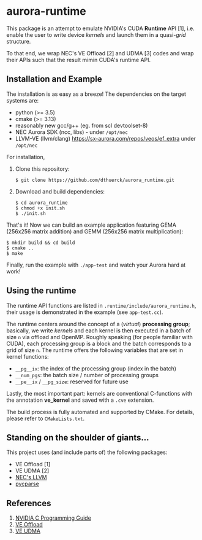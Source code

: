 # aurora-runtime

This package is an attempt to emulate NVIDIA's CUDA **Runtime** API [1], i.e.
enable the user to write device _kernels_  and launch them in a quasi-_grid_
structure.

To that end, we wrap NEC's VE Offload [2] and UDMA [3] codes and wrap their
APIs such that the result mimin CUDA's runtime API.

## Installation and Example

The installation is as easy as a breeze! The dependencies on the target
systems are:

* python (>= 3.5)
* cmake (>= 3.13)
* reasonably new gcc/g++ (eg. from scl devtoolset-8)
* NEC Aurora SDK (ncc, libs) - under ``/opt/nec``
* LLVM-VE (llvm/clang) https://sx-aurora.com/repos/veos/ef_extra under ``/opt/nec``

For installation, 

1. Clone this repository:
    ```
    $ git clone https://github.com/dthuerck/aurora_runtime.git
    ```
2. Download and build dependencies:
    ```
    $ cd aurora_runtime
    $ chmod +x init.sh
    $ ./init.sh
    ```

That's it! Now we can build an example application featuring GEMA (256x256
matrix addition) and GEMM (256x256 matrix multiplication):

```
$ mkdir build && cd build
$ cmake ..
$ make
```

Finally, run the example with ``./app-test`` and watch your Aurora hard at work!

## Using the runtime

The runtime API functions are listed in ``.runtime/include/aurora_runtime.h``,
their usage is demonstrated in the example (see ``app-test.cc``).

The runtime centers around the concept of a (_virtual_) **processing group**;
basically, we write _kernels_ and each kernel is then executed in a batch
of size ``n`` via offload and OpenMP. Roughly speaking (for people familiar with CUDA),
each processing group is a block and the batch corresponds to a grid of
size ``n``.
The runtime offers the following variables that are set in kernel functions:
* ``__pg__ix``: the index of the processing group (index in the batch)
* ``__num_pgs``: the batch size / number of processing groups
* ``__pe__ix`` / ``__pg_size``: reserved for future use

Lastly, the most important part: kernels are conventional C-functions with
the annotation **__ve_kernel__** and saved with a ``.cve`` extension.

The build process is fully automated and supported by CMake. For details,
please refer to ``CMakeLists.txt``.

## Standing on the shoulder of giants...

This project uses (and include parts of) the following packages:

* VE Offload [1]
* VE UDMA [2]
* [NEC's LLVM](https://github.com/sx-aurora-dev/llvm-project.git)
* [pycparse](https://github.com/eliben/pycparser)

## References

1. [NVIDIA C Programming Guide](https://docs.nvidia.com/cuda/cuda-c-programming-guide/index.html)
2. [VE Offload](https://github.com/SX-Aurora/veoffload)
3. [VE UDMA](https://github.com/SX-Aurora/veo-udma)